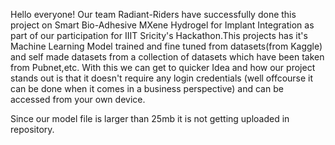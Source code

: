 Hello everyone! Our team Radiant-Riders have successfully done this project on Smart Bio-Adhesive MXene Hydrogel for Implant Integration as part of our participation for IIIT Sricity's Hackathon.This projects has it's Machine Learning Model trained and fine tuned from datasets(from Kaggle) and self made datasets from a collection of datasets which have been taken from Pubnet,etc.
                    With this we can get to quicker Idea and how our project stands out is that it doesn't require any login credentials (well offcourse it can be done when it comes in a business perspective) and can be accessed from your own device.
                    
Since our model file is larger than 25mb it is not getting uploaded in repository.
